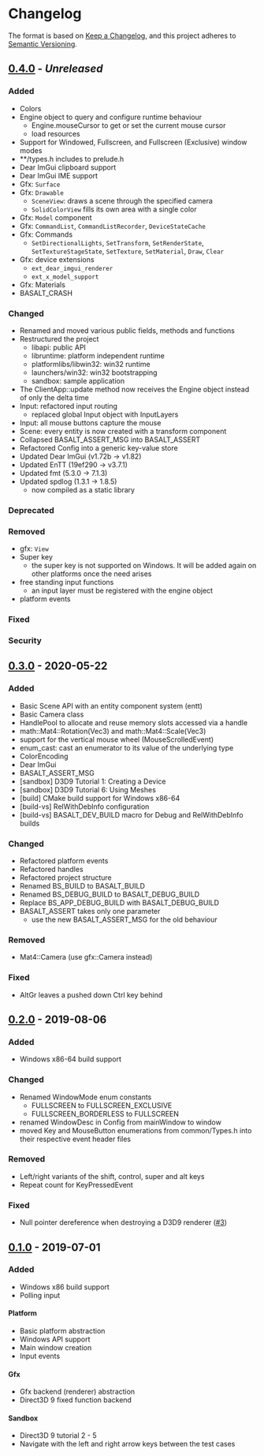 # Changelog
The format is based on [Keep a Changelog](https://keepachangelog.com/en/1.0.0/),
and this project adheres to [Semantic Versioning](https://semver.org/spec/v2.0.0.html).

## [0.4.0] - *Unreleased*
### Added
- Colors
- Engine object to query and configure runtime behaviour
  - Engine.mouseCursor to get or set the current mouse cursor
  - load resources
- Support for Windowed, Fullscreen, and Fullscreen (Exclusive) window modes
- **/types.h includes to prelude.h
- Dear ImGui clipboard support
- Dear ImGui IME support
- Gfx: `Surface`
- Gfx: `Drawable`
  - `SceneView`: draws a scene through the specified camera
  - `SolidColorView` fills its own area with a single color
- Gfx: `Model` component
- Gfx: `CommandList`, `CommandListRecorder`, `DeviceStateCache`
- Gfx: Commands
  - `SetDirectionalLights`, `SetTransform`, `SetRenderState`,
    `SetTextureStageState`, `SetTexture`, `SetMaterial`, `Draw`, `Clear`
- Gfx: device extensions
  - `ext_dear_imgui_renderer`
  - `ext_x_model_support`
- Gfx: Materials
- BASALT_CRASH

### Changed
- Renamed and moved various public fields, methods and functions
- Restructured the project
  - libapi: public API
  - libruntime: platform independent runtime
  - platformlibs/libwin32: win32 runtime
  - launchers/win32: win32 bootstrapping
  - sandbox: sample application
- The ClientApp::update method now receives the Engine object instead of only
  the delta time
- Input: refactored input routing
  - replaced global Input object with InputLayers
- Input: all mouse buttons capture the mouse
- Scene: every entity is now created with a transform component
- Collapsed BASALT_ASSERT_MSG into BASALT_ASSERT
- Refactored Config into a generic key-value store
- Updated Dear ImGui (v1.72b -> v1.82)
- Updated EnTT (19ef290 -> v3.7.1)
- Updated fmt (5.3.0 -> 7.1.3)
- Updated spdlog (1.3.1 -> 1.8.5)
  - now compiled as a static library

### Deprecated

### Removed
- gfx: `View`
- Super key
  - the super key is not supported on Windows. It will be added again on other
    platforms once the need arises
- free standing input functions
  - an input layer must be registered with the engine object
- platform events

### Fixed

### Security

## [0.3.0] - 2020-05-22
### Added
- Basic Scene API with an entity component system (entt)
- Basic Camera class
- HandlePool to allocate and reuse memory slots accessed via a handle
- math::Mat4::Rotation(Vec3) and math::Mat4::Scale(Vec3)
- support for the vertical mouse wheel (MouseScrolledEvent)
- enum_cast: cast an enumerator to its value of the underlying type
- ColorEncoding
- Dear ImGui
- BASALT_ASSERT_MSG
- [sandbox] D3D9 Tutorial 1: Creating a Device
- [sandbox] D3D9 Tutorial 6: Using Meshes
- [build] CMake build support for Windows x86-64
- [build-vs] RelWithDebInfo configuration
- [build-vs] BASALT_DEV_BUILD macro for Debug and RelWithDebInfo builds

### Changed
- Refactored platform events
- Refactored handles
- Refactored project structure
- Renamed BS_BUILD to BASALT_BUILD
- Renamed BS_DEBUG_BUILD to BASALT_DEBUG_BUILD
- Replace BS_APP_DEBUG_BUILD with BASALT_DEBUG_BUILD
- BASALT_ASSERT takes only one parameter
  - use the new BASALT_ASSERT_MSG for the old behaviour

### Removed
- Mat4::Camera (use gfx::Camera instead)

### Fixed
- AltGr leaves a pushed down Ctrl key behind

## [0.2.0] - 2019-08-06
### Added
- Windows x86-64 build support

### Changed
- Renamed WindowMode enum constants
  - FULLSCREEN to FULLSCREEN_EXCLUSIVE
  - FULLSCREEN_BORDERLESS to FULLSCREEN
- renamed WindowDesc in Config from mainWindow to window
- moved Key and MouseButton enumerations from common/Types.h into their
  respective event header files

### Removed
- Left/right variants of the shift, control, super and alt keys
- Repeat count for KeyPressedEvent

### Fixed
- Null pointer dereference when destroying a D3D9 renderer
  ([#3](https://github.com/juli27/basaltcpp/issues/3))

## [0.1.0] - 2019-07-01
### Added
- Windows x86 build support
- Polling input

#### Platform
- Basic platform abstraction
- Windows API support
- Main window creation
- Input events

#### Gfx
- Gfx backend (renderer) abstraction
- Direct3D 9 fixed function backend

#### Sandbox
- Direct3D 9 tutorial 2 - 5
- Navigate with the left and right arrow keys between the test cases

[0.4.0]: https://github.com/juli27/basaltcpp/compare/v0.3.0...HEAD
[0.3.0]: https://github.com/juli27/basaltcpp/releases/tag/v0.3.0
[0.2.0]: https://github.com/juli27/basaltcpp/releases/tag/v0.2.0
[0.1.0]: https://github.com/juli27/basaltcpp/releases/tag/v0.1.0
